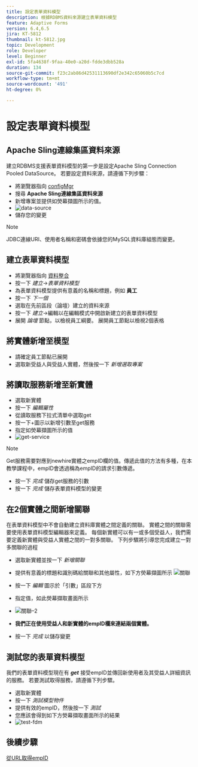 ```yaml
---
title: 設定表單資料模型
description: 根據RDBMS資料來源建立表單資料模型
feature: Adaptive Forms
version: 6.4,6.5
jira: KT-5812
thumbnail: kt-5812.jpg
topic: Development
role: Developer
level: Beginner
exl-id: 5fa4638f-9faa-40e0-a20d-fdde3dbb528a
duration: 134
source-git-commit: f23c2ab86d42531113690df2e342c65060b5c7cd
workflow-type: tm+mt
source-wordcount: '491'
ht-degree: 0%

---
```


# 設定表單資料模型

## Apache Sling連線集區資料來源

建立RDBMS支援表單資料模型的第一步是設定Apache Sling Connection Pooled DataSource。 若要設定資料來源，請遵循下列步驟：

* 將瀏覽器指向 [configMgr](http://localhost:4502/system/console/configMgr)
* 搜尋 **Apache Sling連線集區資料來源**
* 新增專案並提供如熒幕擷圖所示的值。
* ![data-source](assets/data-source.png)
* 儲存您的變更

>[!NOTE]
>JDBC連線URI、使用者名稱和密碼會依據您的MySQL資料庫組態而變更。


## 建立表單資料模型

* 將瀏覽器指向 [資料整合](http://localhost:4502/aem/forms.html/content/dam/formsanddocuments-fdm)
* 按一下 _建立_->_表單資料模型_
* 為表單資料模型提供有意義的名稱和標題，例如 **員工**
* 按一下 _下一個_
* 選取在先前區段（論壇）建立的資料來源
* 按一下 _建立_->編輯以在編輯模式中開啟新建立的表單資料模型
* 展開 _論壇_ 節點，以檢視員工綱要。 展開員工節點以檢視2個表格

## 將實體新增至模型

* 請確定員工節點已展開
* 選取新受益人與受益人實體，然後按一下 _新增選取專案_

## 將讀取服務新增至新實體

* 選取新實體
* 按一下 _編輯屬性_
* 從讀取服務下拉式清單中選取get
* 按一下+圖示以新增引數至get服務
* 指定如熒幕擷圖所示的值
* ![get-service](assets/get-service.png)
>[!NOTE]
> Get服務需要對應到newhire實體之empID欄的值。傳遞此值的方法有多種，在本教學課程中，empID會透過稱為empID的請求引數傳遞。
* 按一下 _完成_ 儲存get服務的引數
* 按一下 _完成_ 儲存表單資料模型的變更

## 在2個實體之間新增關聯

在表單資料模型中不會自動建立資料庫實體之間定義的關聯。 實體之間的關聯需要使用表單資料模型編輯器來定義。 每個新實體可以有一或多個受益人，我們需要定義新實體與受益人實體之間的一對多關聯。
下列步驟將引導您完成建立一對多關聯的過程

* 選取新實體並按一下 _新增關聯_
* 提供有意義的標題和識別碼給關聯和其他屬性，如下方熒幕擷圖所示
  ![關聯](assets/association-entities-1.png)

* 按一下 _編輯_ 圖示於「引數」區段下方

* 指定值，如此熒幕擷取畫面所示
* ![關聯–2](assets/association-entities.png)
* **我們正在使用受益人和新實體的empID欄來連結兩個實體。**
* 按一下 _完成_ 以儲存變更

## 測試您的表單資料模型

我們的表單資料模型現在有 **_get_** 接受empID並傳回新使用者及其受益人詳細資訊的服務。 若要測試取得服務，請遵循下列步驟。

* 選取新實體
* 按一下 _測試模型物件_
* 提供有效的empID，然後按一下 _測試_
* 您應該會得到如下方熒幕擷取畫面所示的結果
* ![test-fdm](assets/test-form-data-model.png)

## 後續步驟

[從URL取得empID](./get-request-parameter.md)